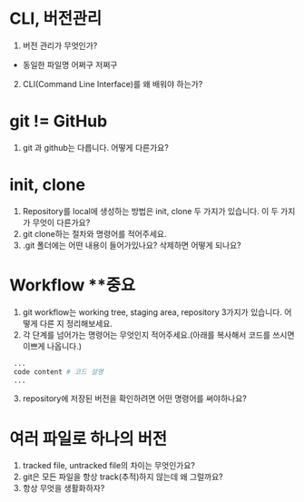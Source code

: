 # CLI, 버전관리

1. 버전 관리가 무엇인가?
- 동일한 파일명 어쩌구 저쩌구
2. CLI(Command Line Interface)를 왜 배워야 하는가?


# git != GitHub
1. git 과 github는 다릅니다. 어떻게 다른가요?


# init, clone
1. Repository를 local에 생성하는 방법은 init, clone 두 가지가 있습니다. 이 두 가지가 무엇이 다른가요?
2. git clone하는 절차와 명령어를 적어주세요.
3. .git 폴더에는 어떤 내용이 들어가있나요? 삭제하면 어떻게 되나요?

# Workflow **중요
1. git workflow는 working tree, staging area, repository 3가지가 있습니다. 어떻게 다른 지 정리해보세요.
2. 각 단계를 넘어가는 명령어는 무엇인지 적어주세요.(아래를 복사해서 코드를 쓰시면 이쁘게 나옵니다.)
```bash
 ...
 code content # 코드 설명
 ...
```
3. repository에 저장된 버전을 확인하려면 어떤 명령어를 써야하나요?

# 여러 파일로 하나의 버전
1. tracked file, untracked file의 차이는 무엇인가요?
2. git은 모든 파일을 항상 track(추적)하지 않는데 왜 그럴까요?
3. 항상 무엇을 생활화하자?